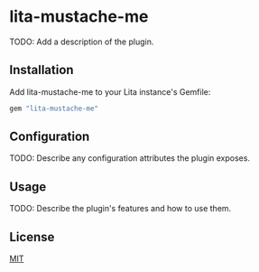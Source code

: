 # lita-mustache-me

TODO: Add a description of the plugin.

## Installation

Add lita-mustache-me to your Lita instance's Gemfile:

``` ruby
gem "lita-mustache-me"
```


## Configuration

TODO: Describe any configuration attributes the plugin exposes.

## Usage

TODO: Describe the plugin's features and how to use them.

## License

[MIT](http://opensource.org/licenses/MIT)
